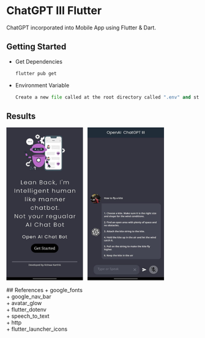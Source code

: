 # ChatGPT III Flutter
ChatGPT incorporated into Mobile App using Flutter & Dart.



## Getting Started

+ Get Dependencies
    ```bash
    flutter pub get
    ```

+ Environment Variable
    ```python
    Create a new file called at the root directory called ".env" and store your API key in string format.
    ```

## Results
<p>
<img src="./results/2.jpg" height="400" width="200" />
&nbsp;
<img src="./results/1.jpg" height="400" width="200" />

</p>
## References
+ google_fonts <br>
+ google_nav_bar <br>
+ avatar_glow <br>
+ flutter_dotenv <br>
+ speech_to_text <br>
+ http <br>
+ flutter_launcher_icons